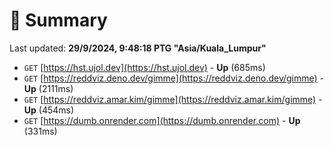 # 📖 Summary
Last updated: **29/9/2024, 9:48:18 PTG "Asia/Kuala_Lumpur"**

- `GET` [https://hst.ujol.dev](https://hst.ujol.dev) - **Up** (685ms)
- `GET` [https://reddviz.deno.dev/gimme](https://reddviz.deno.dev/gimme) - **Up** (2111ms)
- `GET` [https://reddviz.amar.kim/gimme](https://reddviz.amar.kim/gimme) - **Up** (454ms)
- `GET` [https://dumb.onrender.com](https://dumb.onrender.com) - **Up** (331ms)
